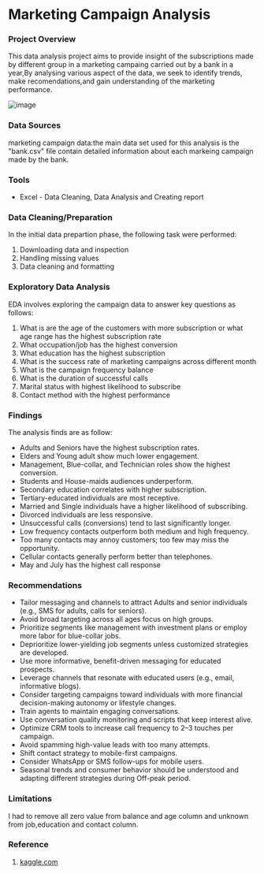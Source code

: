 # Marketing Campaign Analysis

### Project Overview

This data analysis project aims to provide insight of the subscriptions made by different group in a marketing campaing carried out by a bank in a year,By analysing various aspect of the data, we seek to identify trends, make recomendations,and gain understanding of the marketing performance.

![image](https://github.com/user-attachments/assets/0c8bb79a-9448-4896-a2af-89ea9392e47e)




### Data Sources

marketing campaign data:the main data set used for this analysis is the "bank.csv" file contain detailed information about each markeing campaign made by the bank.

### Tools

- Excel - Data Cleaning, Data Analysis and Creating report

 ### Data Cleaning/Preparation

 In the initial data prepartion phase, the following task were performed:
1. Downloading data and inspection
2. Handling missing values
3. Data cleaning and formatting 

### Exploratory Data Analysis

EDA involves exploring the campaign data to answer key questions as follows:

1.	What is are the age of the customers with more subscription or what age range has the highest subscription rate
2.	What occupation/job has the highest conversion
3.	What education has the highest subscription
4.	What is the success rate of marketing campaigns across different month
5.	What is the campaign frequency balance
6.	What is the duration of successful calls
7.	Marital status with highest likelihood to subscribe
8.	Contact method with the highest performance


### Findings

The analysis finds are as follow:
 -  Adults and Seniors have the highest subscription rates.
-  Elders and Young adult show much lower engagement.
-  Management, Blue-collar, and Technician roles show the highest conversion.
-  Students and House-maids audiences underperform.
-  Secondary education correlates with higher subscription.
-  Tertiary-educated individuals are most receptive.
-  Married and Single individuals have a higher likelihood of subscribing.
-  Divorced individuals are less responsive.
-  Unsuccessful calls (conversions) tend to last significantly longer.
-  Low frequency contacts outperform both medium and high frequency.
-  Too many contacts may annoy customers; too few may miss the opportunity.
-  Cellular contacts generally perform better than telephones.
-  May and July has the highest call response

### Recommendations

- Tailor messaging and channels to attract Adults and senior individuals (e.g., SMS for adults, calls for seniors).
- Avoid broad targeting across all ages focus on high groups.
- Prioritize segments like management with investment plans or employ more labor for blue-collar jobs.
- Deprioritize lower-yielding job segments unless customized strategies are developed.
- Use more informative, benefit-driven messaging for educated prospects.
- Leverage channels that resonate with educated users (e.g., email, informative blogs).
- Consider targeting campaigns toward individuals with more financial decision-making autonomy or lifestyle changes.
- Train agents to maintain engaging conversations.
- Use conversation quality monitoring and scripts that keep interest alive.
- Optimize CRM tools to increase call frequency to 2–3 touches per campaign.
- Avoid spamming high-value leads with too many attempts.
- Shift contact strategy to mobile-first campaigns.
- Consider WhatsApp or SMS follow-ups for mobile users.
- Seasonal trends and consumer behavior should be understood and adapting different strategies during 
Off-peak period.


### Limitations

I had to remove all zero value from balance and age column and unknown from job,education and contact column.


### Reference

1. [kaggle.com](volodymyrgavrysh)
 
















